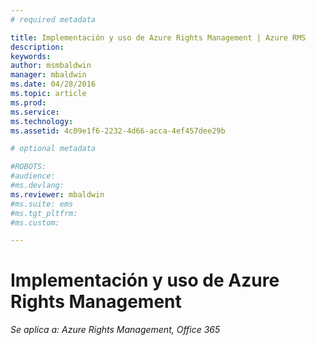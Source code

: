 ```yaml
---
# required metadata

title: Implementación y uso de Azure Rights Management | Azure RMS
description:
keywords:
author: msmbaldwin
manager: mbaldwin
ms.date: 04/28/2016
ms.topic: article
ms.prod:
ms.service:
ms.technology:
ms.assetid: 4c09e1f6-2232-4d66-acca-4ef457dee29b

# optional metadata

#ROBOTS:
#audience:
#ms.devlang:
ms.reviewer: mbaldwin
#ms.suite: ems
#ms.tgt_pltfrm:
#ms.custom:

---
```


# Implementación y uso de Azure Rights Management

*Se aplica a: Azure Rights Management, Office 365*



<!--HONumber=Apr16_HO4-->


